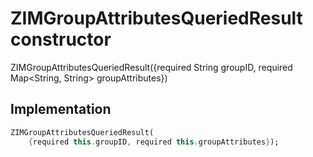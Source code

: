 


# ZIMGroupAttributesQueriedResult constructor







ZIMGroupAttributesQueriedResult({required String groupID, required Map&lt;String, String> groupAttributes})





## Implementation

```dart
ZIMGroupAttributesQueriedResult(
    {required this.groupID, required this.groupAttributes});
```







